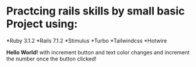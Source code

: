 # Practcing rails skills by small basic Project using:

*Ruby 3.1.2
*Rails 7.1.2
*Stimulus
*Turbo
*Tailwindcss
*Hotwire


**Hello World!** with increment button and text color changes and increment the number once the button clicked!
